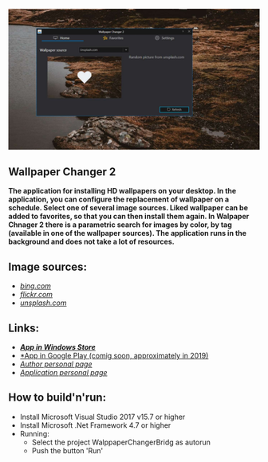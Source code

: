 [![Logo](https://raw.githubusercontent.com/ogycode/WallpaperChanger/master/merch/logo.jpg)](https://ogycode.github.io/WallpaperChanger/)

## Wallpaper Changer 2
**The application for installing HD wallpapers on your desktop.
In the application, you can configure the replacement of wallpaper on a schedule. Select one of several image sources. Liked wallpaper can be added to favorites, so that you can then install them again.
In Walpaper Chnager 2 there is a parametric search for images by color, by tag (available in one of the wallpaper sources). The application runs in the background and does not take a lot of resources.**

 ## Image sources:
 - *[bing.com](https://bing.com)*
 - *[flickr.com](https://flickr.com)*
 - *[unsplash.com](https://unsplash.com)*

 ## Links:
 - ***[App in Windows Store](https://www.microsoft.com/en-us/p/wallpaper-changer-2/9mz0zkr55f9g)***
 -  [*App in Google Play (comig soon, approximately in 2019)](/)
 -  *[Author personal page](https://verloka.github.io)*
 -  *[Application personal page](https://changer.pp.ua)*

 ## How to build'n'run:
  - Install Microsoft Visual Studio 2017 v15.7 or higher
  - Install Microsoft .Net Framework 4.7 or higher
  - Running:
    - Select the project WalppaperChangerBridg as autorun
    - Push the button 'Run'